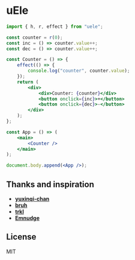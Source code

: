 # uEle

```jsx
import { h, r, effect } from "uele";

const counter = r(0);
const inc = () => counter.value++;
const dec = () => counter.value++;

const Counter = () => {
	effect(() => {
		console.log("counter", counter.value);
	});
	return (
		<div>
			<div>Counter: {counter}</div>
			<button onclick={inc}>+</button>
			<button onclick={dec}>-</button>
		</div>
	);
};

const App = () => (
	<main>
		<Counter />
	</main>
);

document.body.append(<App />);
```

## Thanks and inspiration

-   **[yuxinqi-chan](https://github.com/yuxinqi-chan/reactive-jsx-dom)**
-   **[bruh](https://github.com/Technical-Source/bruh)**
-   **[trkl](https://github.com/jbreckmckye/trkl)**
-   **[Emnudge](https://github.com/EmNudge)**

## License

MIT
